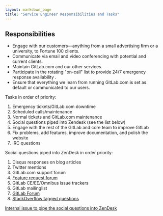 ```yaml
---
layout: markdown_page
title: "Service Engineer Responsibilities and Tasks"
---
```


## Responsibilities

* Engage with our customers—anything from a small advertising firm or a university, to Fortune 100 clients.
* Communicate via email and video conferencing with potential and current clients.
* Maintain GitLab.com and our other services.
* Participate in the rotating "on-call" list to provide 24/7 emergency response availability .
* Ensure that everything we learn from running GitLab.com is set as default or communicated to our users.

Tasks in order of priority:

1. Emergency tickets/GitLab.com downtime
1. Scheduled calls/maintenance
1. Normal tickets and GitLab.com maintenance
1. Social questions piped into Zendesk (see the list below)
1. Engage with the rest of the GitLab and core team to improve GitLab
1. Fix problems, add features, improve documentation, and polish the website
1. IRC questions

Social questions piped into ZenDesk in order priority:

1. Disqus responses on blog articles
1. Twitter mentions
1. GitLab.com support forum
1. [Feature request forum](http://feedback.gitlab.com/forums/176466-general)
1. GitLab CE/EE/Omnibus issue trackers
1. GitLab mailinglist
1. [GitLab Forum](https://forum.gitlab.com/)
1. [StackOverflow tagged questions](http://stackoverflow.com/questions/tagged/gitlab)

[Internal issue to pipe the social questions into ZenDesk](https://dev.gitlab.org/gitlab/organization/issues/306)